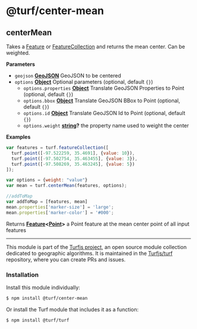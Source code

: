 # @turf/center-mean

<!-- Generated by documentation.js. Update this documentation by updating the source code. -->

## centerMean

Takes a [Feature][1] or [FeatureCollection][2] and returns the mean center. Can be weighted.

**Parameters**

-   `geojson` **[GeoJSON][3]** GeoJSON to be centered
-   `options` **[Object][4]** Optional parameters (optional, default `{}`)
    -   `options.properties` **[Object][4]** Translate GeoJSON Properties to Point (optional, default `{}`)
    -   `options.bbox` **[Object][4]** Translate GeoJSON BBox to Point (optional, default `{}`)
    -   `options.id` **[Object][4]** Translate GeoJSON Id to Point (optional, default `{}`)
    -   `options.weight` **[string][5]?** the property name used to weight the center

**Examples**

```javascript
var features = turf.featureCollection([
  turf.point([-97.522259, 35.4691], {value: 10}),
  turf.point([-97.502754, 35.463455], {value: 3}),
  turf.point([-97.508269, 35.463245], {value: 5})
]);

var options = {weight: "value"}
var mean = turf.centerMean(features, options);

//addToMap
var addToMap = [features, mean]
mean.properties['marker-size'] = 'large';
mean.properties['marker-color'] = '#000';
```

Returns **[Feature][6]&lt;[Point][7]>** a Point feature at the mean center point of all input features

[1]: https://tools.ietf.org/html/rfc7946#section-3.2

[2]: https://tools.ietf.org/html/rfc7946#section-3.3

[3]: https://tools.ietf.org/html/rfc7946#section-3

[4]: https://developer.mozilla.org/docs/Web/JavaScript/Reference/Global_Objects/Object

[5]: https://developer.mozilla.org/docs/Web/JavaScript/Reference/Global_Objects/String

[6]: https://tools.ietf.org/html/rfc7946#section-3.2

[7]: https://tools.ietf.org/html/rfc7946#section-3.1.2

<!-- This file is automatically generated. Please don't edit it directly:
if you find an error, edit the source file (likely index.js), and re-run
./scripts/generate-readmes in the turf project. -->

---

This module is part of the [Turfjs project](http://turfjs.org/), an open source
module collection dedicated to geographic algorithms. It is maintained in the
[Turfjs/turf](https://github.com/Turfjs/turf) repository, where you can create
PRs and issues.

### Installation

Install this module individually:

```sh
$ npm install @turf/center-mean
```

Or install the Turf module that includes it as a function:

```sh
$ npm install @turf/turf
```
